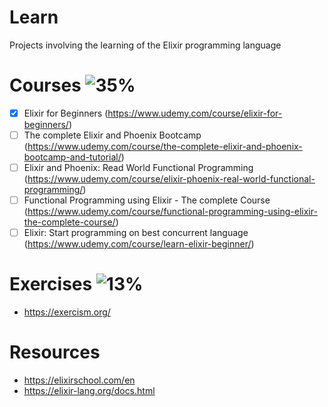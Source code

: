 # Learn
Projects involving the learning of the Elixir programming language

# Courses ![35%](https://progress-bar.dev/40)
- [x] Elixir for Beginners (https://www.udemy.com/course/elixir-for-beginners/)
- [ ] The complete Elixir and Phoenix Bootcamp (https://www.udemy.com/course/the-complete-elixir-and-phoenix-bootcamp-and-tutorial/)
- [ ] Elixir and Phoenix: Read World Functional Programming (https://www.udemy.com/course/elixir-phoenix-real-world-functional-programming/)
- [ ] Functional Programming using Elixir - The complete Course (https://www.udemy.com/course/functional-programming-using-elixir-the-complete-course/)
- [ ] Elixir: Start programming on best concurrent language (https://www.udemy.com/course/learn-elixir-beginner/)

# Exercises ![13%](https://progress-bar.dev/13)
- https://exercism.org/

# Resources
- https://elixirschool.com/en
- https://elixir-lang.org/docs.html
